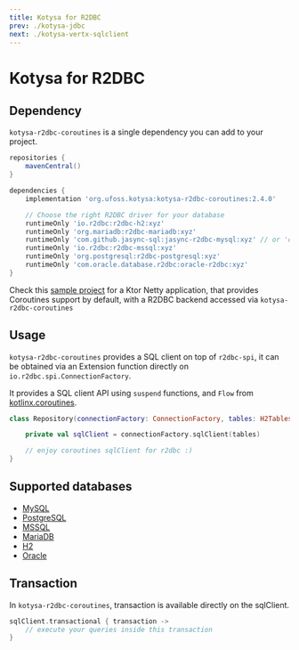 ```yaml
---
title: Kotysa for R2DBC
prev: ./kotysa-jdbc
next: ./kotysa-vertx-sqlclient
---
```


# Kotysa for R2DBC

## Dependency

`kotysa-r2dbc-coroutines` is a single dependency you can add to your project.

```groovy
repositories {
    mavenCentral()
}

dependencies {
    implementation 'org.ufoss.kotysa:kotysa-r2dbc-coroutines:2.4.0'

    // Choose the right R2DBC driver for your database
    runtimeOnly 'io.r2dbc:r2dbc-h2:xyz'
    runtimeOnly 'org.mariadb:r2dbc-mariadb:xyz'
    runtimeOnly 'com.github.jasync-sql:jasync-r2dbc-mysql:xyz' // or 'dev.miku:r2dbc-mysql:xyz'
    runtimeOnly 'io.r2dbc:r2dbc-mssql:xyz'
    runtimeOnly 'org.postgresql:r2dbc-postgresql:xyz'
    runtimeOnly 'com.oracle.database.r2dbc:oracle-r2dbc:xyz'
}
```

Check this [sample project](https://github.com/ufoss-org/kotysa/tree/master/samples/kotysa-ktor-r2dbc-coroutines) for a
Ktor Netty application, that provides Coroutines support by default, with a R2DBC backend accessed via
`kotysa-r2dbc-coroutines`

## Usage

`kotysa-r2dbc-coroutines` provides a SQL client on top of `r2dbc-spi`, 
it can be obtained via an Extension function directly on ```io.r2dbc.spi.ConnectionFactory```.

It provides a SQL client API using ```suspend``` functions, and ```Flow``` from [kotlinx.coroutines](https://github.com/Kotlin/kotlinx.coroutines).

```kotlin
class Repository(connectionFactory: ConnectionFactory, tables: H2Tables) {

	private val sqlClient = connectionFactory.sqlClient(tables)

	// enjoy coroutines sqlClient for r2dbc :)
}
```

## Supported databases

* [MySQL](table-mapping.html#mysql)
* [PostgreSQL](table-mapping.html#postgresql)
* [MSSQL](table-mapping.html#mssql)
* [MariaDB](table-mapping.html#mariadb)
* [H2](table-mapping.html#h2)
* [Oracle](table-mapping.html#oracle)

## Transaction

In `kotysa-r2dbc-coroutines`, transaction is available directly on the sqlClient.

```kotlin
sqlClient.transactional { transaction ->
    // execute your queries inside this transaction
}
```
